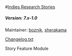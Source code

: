 #[Indies Research Stories](https://github.com/SU-SWS/indies_research_stories)

##### Version: 7.x-1.0

Maintainer: [boznik](https://github.com/boznik), [sherakama](https://github.com/sherakama)

[Changelog.txt](CHANGELOG.txt)

Story Feature Module
